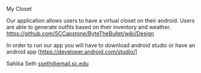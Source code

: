 My Closet

Our application allows users to have a virtual closet on their android. Users are able to generate outfits based on their inventory and weather.
https://github.com/SCCapstone/ByteTheBullet/wiki/Design

In order to run our app you will have to download android studio or have an android app [https://developer.android.com/studio/]






Sahiba Seth sseth@email.sc.edu